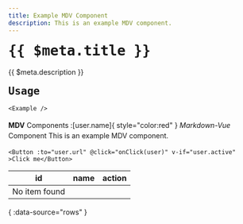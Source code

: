 ```yaml
---
title: Example MDV Component
description: This is an example MDV component.
---
```


# {{ $meta.title }}
{{ $meta.description }}

## Usage

```vue
<Example />
```

**MDV** Components :[user.name]{ style="color:red" }
*Markdown-Vue* Component
This is an example MDV component.  

```vue
<Button :to="user.url" @click="onClick(user)" v-if="user.active" >Click me</Button>
```

| id |name|action|
|----|----|------|
| No item found  |
{ :data-source="rows" }



<script setup>
import { ref } from 'vue'

const rows = ref([
    { id: 1, name: { value: 'John Doe' } },
    { id: 2, name: { value: 'Smith John' } },
])


const user = ref({
    id: 1,
    name: 'John Doe',
})
/**
 * MDV Component Setup
 * You can write your Vue setup here.
 * e.g. import UserBadge from './UserBadge.vue'
 * const user = useUser()
 */
</script> 
 
<style scoped>
/* MDV Component Styles */
h1, h2, h3, h4, h5, h6 {
    font-weight: bold;
    font-family: monospace;
    margin: 1rem 0;
}

p {
    margin: 1rem 0;
    line-height: 1.5;
}
</style>

